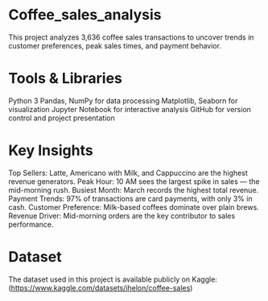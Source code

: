 # Coffee_sales_analysis
This project analyzes 3,636 coffee sales transactions to uncover trends in customer preferences, peak sales times, and payment behavior.

# Tools & Libraries
Python 3 Pandas, NumPy for data processing Matplotlib, Seaborn for visualization Jupyter Notebook for interactive analysis GitHub for version control and project presentation

# Key Insights
Top Sellers: Latte, Americano with Milk, and Cappuccino are the highest revenue generators.
Peak Hour: 10 AM sees the largest spike in sales — the mid-morning rush.
Busiest Month: March records the highest total revenue.
Payment Trends: 97% of transactions are card payments, with only 3% in cash.
Customer Preference: Milk-based coffees dominate over plain brews.
Revenue Driver: Mid-morning orders are the key contributor to sales performance.

# Dataset
The dataset used in this project is available publicly on Kaggle: (https://www.kaggle.com/datasets/ihelon/coffee-sales)
